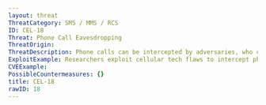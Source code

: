 ```yaml
---
layout: threat
ThreatCategory: SMS / MMS / RCS
ID: CEL-18
Threat: Phone Call Eavesdropping
ThreatOrigin:
ThreatDescription: Phone calls can be intercepted by adversaries, who can listen to the calls.
ExploitExample: Researchers exploit cellular tech flaws to intercept phone calls [^168]
CVEExample:
PossibleCountermeasures: {}
title: CEL-18
rawID: 18
---
```

